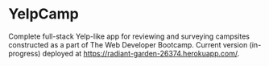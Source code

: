 # YelpCamp
Complete full-stack Yelp-like app for reviewing and surveying campsites constructed as a part of The Web Developer Bootcamp. Current version (in-progress) deployed at https://radiant-garden-26374.herokuapp.com/.

